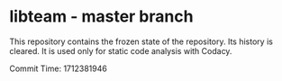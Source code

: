 # libteam - master branch

This repository contains the frozen state of the repository.
Its history is cleared. It is used only for static code
analysis with Codacy.

Commit Time: 1712381946